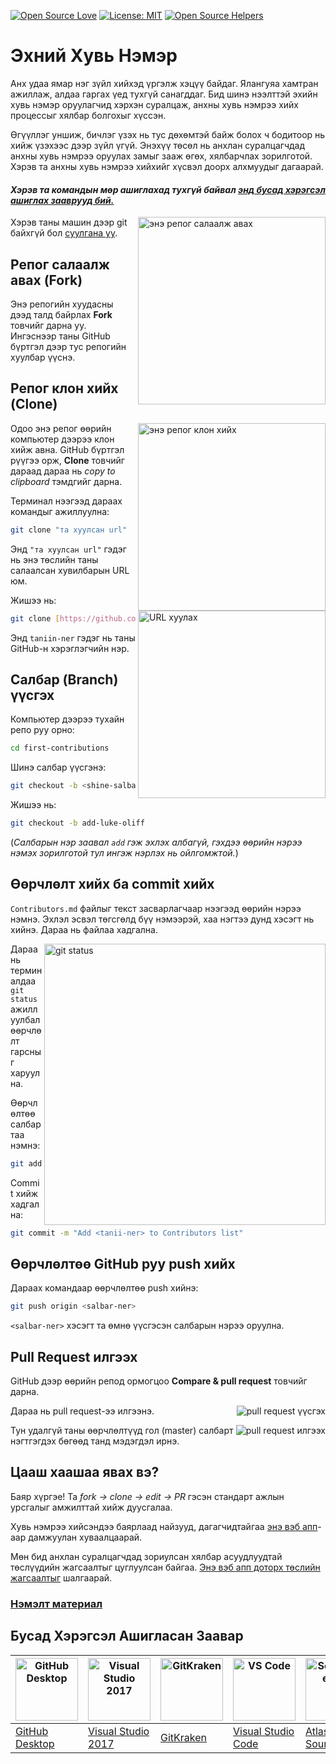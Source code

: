
[![Open Source Love](https://badges.frapsoft.com/os/v1/open-source.svg?v=103)](https://github.com/ellerbrock/open-source-badges/)
[![License: MIT](https://img.shields.io/badge/License-MIT-green.svg)](https://opensource.org/licenses/MIT)
[![Open Source Helpers](https://www.codetriage.com/roshanjossey/first-contributions/badges/users.svg)](https://www.codetriage.com/roshanjossey/first-contributions)


# Эхний Хувь Нэмэр

Анх удаа ямар нэг зүйл хийхэд үргэлж хэцүү байдаг. Ялангуяа хамтран ажиллаж, алдаа гаргах үед тухгүй санагддаг. Бид шинэ нээлттэй эхийн хувь нэмэр оруулагчид хэрхэн суралцаж, анхны хувь нэмрээ хийх процессыг хялбар болгохыг хүссэн.

Өгүүллэг уншиж, бичлэг үзэх нь тус дөхөмтэй байж болох ч бодитоор нь хийж үзэхээс дээр зүйл үгүй. Энэхүү төсөл нь анхлан суралцагчдад анхны хувь нэмрээ оруулах замыг зааж өгөх, хялбарчлах зорилготой. Хэрэв та анхны хувь нэмрээ хийхийг хүсвэл доорх алхмуудыг дагаарай.  

#### *Хэрэв та командын мөр ашиглахад тухгүй байвал [энд бусад хэрэгсэл ашиглах зааврууд бий.](#Бусад-Хэрэгсэл-Ашигласан-Заавар)*

<img align="right" width="300" src="https://firstcontributions.github.io/assets/Readme/fork.png" alt="энэ репог салаалж авах" />

Хэрэв таны машин дээр git байхгүй бол [суулгана уу](https://help.github.com/articles/set-up-git/).

## Репог салаалж авах (Fork)

Энэ репогийн хуудасны дээд талд байрлах **Fork** товчийг дарна уу.  
Ингэснээр таны GitHub бүртгэл дээр тус репогийн хуулбар үүснэ.  

## Репог клон хийх (Clone)

<img align="right" width="300" src="https://firstcontributions.github.io/assets/Readme/clone.png" alt="энэ репог клон хийх" />

Одоо энэ репог өөрийн компьютер дээрээ клон хийж авна. GitHub бүртгэл рүүгээ орж, **Clone** товчийг дараад дараа нь *copy to clipboard* тэмдгийг дарна.  

Терминал нээгээд дараах командыг ажиллуулна:  

```bash
git clone "та хуулсан url"
```

Энд `"та хуулсан url"` гэдэг нь энэ төслийн таны салаалсан хувилбарын URL юм.  

<img align="right" width="300" src="https://firstcontributions.github.io/assets/Readme/copy-to-clipboard.png" alt="URL хуулах" />

Жишээ нь:  

```bash
git clone [https://github.com/taniin-ner/first-contributions.git](https://github.com/taniin-ner/first-contributions.git)
```

Энд `taniin-ner` гэдэг нь таны GitHub-н хэрэглэгчийн нэр.  

## Салбар (Branch) үүсгэх

Компьютер дээрээ тухайн репо руу орно:  

```bash
cd first-contributions
```

Шинэ салбар үүсгэнэ:  

```bash
git checkout -b <shine-salbar-ner>
```

Жишээ нь:  

```bash
git checkout -b add-luke-oliff
```

(*Салбарын нэр заавал `add` гэж эхлэх албагүй, гэхдээ өөрийн нэрээ нэмэх зорилготой тул ингэж нэрлэх нь ойлгомжтой.*)

## Өөрчлөлт хийх ба commit хийх

`Contributors.md` файлыг текст засварлагчаар нээгээд өөрийн нэрээ нэмнэ. Эхлэл эсвэл төгсгөлд бүү нэмээрэй, хаа нэгтээ дунд хэсэгт нь хийнэ. Дараа нь файлаа хадгална.  

<img align="right" width="450" src="https://firstcontributions.github.io/assets/Readme/git-status.png" alt="git status" />

Дараа нь терминалдаа `git status` ажиллуулбал өөрчлөлт гарсныг харуулна.  

Өөрчлөлтөө салбартаа нэмнэ:  

```bash
git add Contributors.md
```

Commit хийж хадгална:  

```bash
git commit -m "Add <tanii-ner> to Contributors list"
```

## Өөрчлөлтөө GitHub руу push хийх

Дараах командаар өөрчлөлтөө push хийнэ:  

```bash
git push origin <salbar-ner>
```

`<salbar-ner>` хэсэгт та өмнө үүсгэсэн салбарын нэрээ оруулна.  

## Pull Request илгээх

GitHub дээр өөрийн репод ормогцоо **Compare & pull request** товчийг дарна.  

<img style="float: right;" src="https://firstcontributions.github.io/assets/Readme/compare-and-pull.png" alt="pull request үүсгэх" />

Дараа нь pull request-ээ илгээнэ.  

<img style="float: right;" src="https://firstcontributions.github.io/assets/Readme/submit-pull-request.png" alt="pull request илгээх" />

Тун удалгүй таны өөрчлөлтүүд гол (master) салбарт нэгтгэгдэх бөгөөд танд мэдэгдэл ирнэ.  

## Цааш хаашаа явах вэ?

Баяр хүргэе! Та _fork -> clone -> edit -> PR_ гэсэн стандарт ажлын урсгалыг амжилттай хийж дуусгалаа.  

Хувь нэмрээ хийсэндээ баярлаад найзууд, дагагчидтайгаа [энэ вэб апп](https://firstcontributions.github.io/#social-share)-аар дамжуулан хуваалцаарай.  

Мөн бид анхлан суралцагчдад зориулсан хялбар асуудлуудтай төслүүдийн жагсаалтыг цуглуулсан байгаа. [Энэ вэб апп доторх төслийн жагсаалтыг](https://firstcontributions.github.io/#project-list) шалгаарай.  

### [Нэмэлт материал](../additional-material/git_workflow_scenarios/additional-material.md)

## Бусад Хэрэгсэл Ашигласан Заавар

| <a href="../gui-tool-tutorials/github-desktop-tutorial.md"><img alt="GitHub Desktop" src="https://desktop.github.com/images/desktop-icon.svg" width="100"></a> | <a href="../gui-tool-tutorials/github-windows-vs2017-tutorial.md"><img alt="Visual Studio 2017" src="https://upload.wikimedia.org/wikipedia/commons/c/cd/Visual_Studio_2017_Logo.svg" width="100"></a> | <a href="../gui-tool-tutorials/gitkraken-tutorial.md"><img alt="GitKraken" src="https://firstcontributions.github.io/assets/gui-tool-tutorials/gitkraken-tutorial/gk-icon.png" width="100"></a> | <a href="../gui-tool-tutorials/github-windows-vs-code-tutorial.md"><img alt="VS Code" src="https://upload.wikimedia.org/wikipedia/commons/1/1c/Visual_Studio_Code_1.35_icon.png" width=100></a> | <a href="../gui-tool-tutorials/sourcetree-macos-tutorial.md"><img alt="Sourcetree App" src="https://wac-cdn.atlassian.com/dam/jcr:81b15cde-be2e-4f4a-8af7-9436f4a1b431/Sourcetree-icon-blue.svg" width=100></a> | <a href="../gui-tool-tutorials/github-windows-intellij-tutorial.md"><img alt="IntelliJ IDEA" src="https://upload.wikimedia.org/wikipedia/commons/thumb/9/9c/IntelliJ_IDEA_Icon.svg/512px-IntelliJ_IDEA_Icon.svg.png" width=100></a> |
| --- | --- | --- | --- | --- | --- |
| [GitHub Desktop](../gui-tool-tutorials/github-desktop-tutorial.md) | [Visual Studio 2017](../gui-tool-tutorials/github-windows-vs2017-tutorial.md) | [GitKraken](../gui-tool-tutorials/gitkraken-tutorial.md) | [Visual Studio Code](../gui-tool-tutorials/github-windows-vs-code-tutorial.md) | [Atlassian Sourcetree](../gui-tool-tutorials/sourcetree-macos-tutorial.md) | [IntelliJ IDEA](../gui-tool-tutorials/github-windows-intellij-tutorial.md) |



